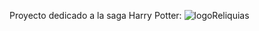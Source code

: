 Proyecto dedicado a la saga Harry Potter:
![logoReliquias](https://github.com/juan4554/HarryPotter/assets/119451115/18c32ed0-6105-4266-b549-318c1ac15731)

